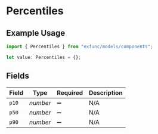 # Percentiles

## Example Usage

```typescript
import { Percentiles } from "exfunc/models/components";

let value: Percentiles = {};
```

## Fields

| Field              | Type               | Required           | Description        |
| ------------------ | ------------------ | ------------------ | ------------------ |
| `p10`              | *number*           | :heavy_minus_sign: | N/A                |
| `p50`              | *number*           | :heavy_minus_sign: | N/A                |
| `p90`              | *number*           | :heavy_minus_sign: | N/A                |